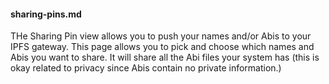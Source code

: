 #### sharing-pins.md

THe Sharing Pin view allows you to push your names and/or Abis to your IPFS gateway. This page allows you to pick and choose which names and Abis you want to share. It will share all the Abi files your system has (this is okay related to privacy since Abis contain no private information.)
